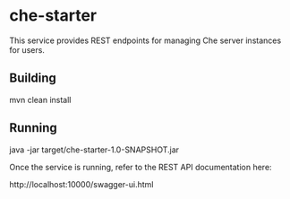 # che-starter

This service provides REST endpoints for managing Che server instances for users.

Building
--------
mvn clean install

Running
-------
java -jar target/che-starter-1.0-SNAPSHOT.jar


Once the service is running, refer to the REST API documentation here:

http://localhost:10000/swagger-ui.html
